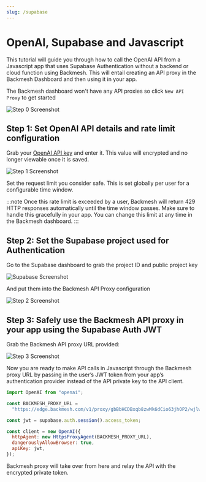 ```yaml
---
slug: /supabase
---
```


# OpenAI, Supabase and Javascript

This tutorial will guide you through how to call the OpenAI API from a Javascript app that uses Supabase Authentication without a backend or cloud function using Backmesh. This will entail creating an API proxy in the Backmesh Dashboard and then using it in your app.

The Backmesh dashboard won't have any API proxies so click `New API Proxy` to get started

![Step 0 Screenshot](/emptydash.png)

## Step 1: Set OpenAI API details and rate limit configuration

Grab your [OpenAI API key](https://platform.openai.com/api-keys) and enter it. This value will encrypted and no longer viewable once it is saved.

![Step 1 Screenshot](/supabase+openai/step1.png)

Set the request limit you consider safe. This is set globally per user for a configurable time window.

:::note
Once this rate limit is exceeded by a user, Backmesh will return 429 HTTP responses automatically until the time window passes. Make sure to handle this gracefully in your app. You can change this limit at any time in the Backmesh dashboard.
:::

## Step 2: Set the Supabase project used for Authentication

Go to the Supabase dashboard to grab the project ID and public project key

![Supabase Screenshot](/supabase+openai/supabase.png)

And put them into the Backmesh API Proxy configuration

![Step 2 Screenshot](/supabase+openai/step2.png)

## Step 3: Safely use the Backmesh API proxy in your app using the Supabase Auth JWT

Grab the Backmesh API proxy URL provided:

![Step 3 Screenshot](/supabase+openai/step3.png)

Now you are ready to make API calls in Javascript through the Backmesh proxy URL by passing in the user’s JWT token from your app’s authentication provider instead of the API private key to the API client.

```js title="openai.js"
import OpenAI from "openai";

const BACKMESH_PROXY_URL =
  "https://edge.backmesh.com/v1/proxy/gbBbHCDBxqb8zwMk6dCio63jhOP2/wjlwRswvSXp4FBXwYLZ1";

const jwt = supabase.auth.session().access_token;

const client = new OpenAI({
  httpAgent: new HttpsProxyAgent(BACKMESH_PROXY_URL),
  dangerouslyAllowBrowser: true,
  apiKey: jwt,
});
```

Backmesh proxy will take over from here and relay the API with the encrypted private token.

